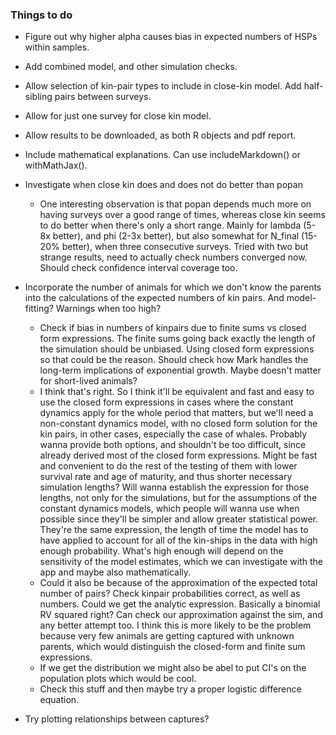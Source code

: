 ### Things to do

-   Figure out why higher alpha causes bias in expected numbers of HSPs within samples.

-   Add combined model, and other simulation checks.

-   Allow selection of kin-pair types to include in close-kin model. Add half-sibling pairs between surveys.

-   Allow for just one survey for close kin model.

-   Allow results to be downloaded, as both R objects and pdf report.

-   Include mathematical explanations. Can use includeMarkdown() or withMathJax().

-   Investigate when close kin does and does not do better than popan

    -   One interesting observation is that popan depends much more on having surveys over a good range of times, whereas close kin seems to do better when there's only a short range. Mainly for lambda (5-8x better), and phi (2-3x better), but also somewhat for N_final (15-20% better), when three consecutive surveys. Tried with two but strange results, need to actually check numbers converged now. Should check confidence interval coverage too.

-   Incorporate the number of animals for which we don't know the parents into the calculations of the expected numbers of kin pairs. And model-fitting? Warnings when too high?

    -   Check if bias in numbers of kinpairs due to finite sums vs closed form expressions. The finite sums going back exactly the length of the simulation should be unbiased. Using closed form expressions so that could be the reason. Should check how Mark handles the long-term implications of exponential growth. Maybe doesn't matter for short-lived animals?
    -   I think that's right. So I think it'll be equivalent and fast and easy to use the closed form expressions in cases where the constant dynamics apply for the whole period that matters, but we'll need a non-constant dynamics model, with no closed form solution for the kin pairs, in other cases, especially the case of whales. Probably wanna provide both options, and shouldn't be too difficult, since already derived most of the closed form expressions. Might be fast and convenient to do the rest of the testing of them with lower survival rate and age of maturity, and thus shorter necessary simulation lengths? Will wanna establish the expression for those lengths, not only for the simulations, but for the assumptions of the constant dynamics models, which people will wanna use when possible since they'll be simpler and allow greater statistical power. They're the same expression, the length of time the model has to have applied to account for all of the kin-ships in the data with high enough probability. What's high enough will depend on the sensitivity of the model estimates, which we can investigate with the app and maybe also mathematically.
    -   Could it also be because of the approximation of the expected total number of pairs? Check kinpair probabilities correct, as well as numbers. Could we get the analytic expression. Basically a binomial RV squared right? Can check our approximation against the sim, and any better attempt too. I think this is more likely to be the problem because very few animals are getting captured with unknown parents, which would distinguish the closed-form and finite sum expressions.
    -   If we get the distribution we might also be abel to put CI's on the population plots which would be cool.
    -   Check this stuff and then maybe try a proper logistic difference equation.

-   Try plotting relationships between captures?
